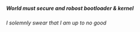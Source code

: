 ##### World must secure and robost bootloader & kernel

###### I solemnly swear that I am up to no good
